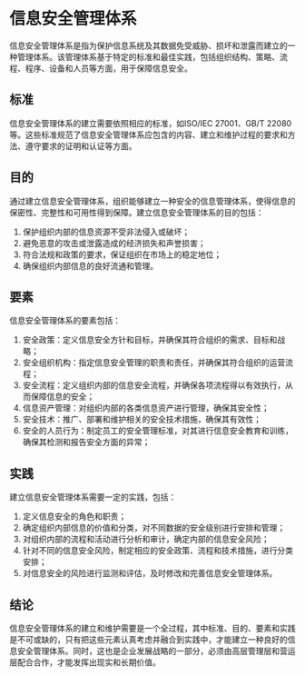 # 信息安全管理体系
信息安全管理体系是指为保护信息系统及其数据免受威胁、损坏和泄露而建立的一种管理体系。该管理体系基于特定的标准和最佳实践，包括组织结构、策略、流程、程序、设备和人员等方面，用于保障信息安全。

## 标准
信息安全管理体系的建立需要依照相应的标准，如ISO/IEC 27001、GB/T 22080等。这些标准规范了信息安全管理体系应包含的内容、建立和维护过程的要求和方法、遵守要求的证明和认证等方面。

## 目的
通过建立信息安全管理体系，组织能够建立一种安全的信息管理体系，使得信息的保密性、完整性和可用性得到保障。建立信息安全管理体系的目的包括：

1. 保护组织内部的信息资源不受非法侵入或破坏；
2. 避免恶意的攻击或泄露造成的经济损失和声誉损害；
3. 符合法规和政策的要求，保证组织在市场上的稳定地位；
4. 确保组织内部信息的良好流通和管理。

## 要素
信息安全管理体系的要素包括：

1. 安全政策：定义信息安全方针和目标，并确保其符合组织的需求、目标和战略；
2. 安全组织机构：指定信息安全管理的职责和责任，并确保其符合组织的运营流程；
3. 安全流程：定义组织内部的信息安全流程，并确保各项流程得以有效执行，从而保障信息的安全；
4. 信息资产管理：对组织内部的各类信息资产进行管理，确保其安全性；
5. 安全技术：推广、部署和维护相关的安全技术措施，确保其有效性；
6. 安全的人员行为：制定员工的安全管理标准，对其进行信息安全教育和训练，确保其检测和报告安全方面的异常；

## 实践
建立信息安全管理体系需要一定的实践，包括：

1. 定义信息安全的角色和职责；
2. 确定组织内部信息的价值和分类，对不同数据的安全级别进行安排和管理；
3. 对组织内部的流程和活动进行分析和审计，确定内部的信息安全风险；
4. 针对不同的信息安全风险，制定相应的安全政策、流程和技术措施，进行分类安排；
5. 对信息安全的风险进行监测和评估，及时修改和完善信息安全管理体系。

## 结论
信息安全管理体系的建立和维护需要是一个全过程，其中标准、目的、要素和实践是不可或缺的，只有把这些元素认真考虑并融合到实践中，才能建立一种良好的信息安全管理体系。同时，这也是企业发展战略的一部分，必须由高层管理层和营运层配合合作，才能发挥出现实和长期价值。